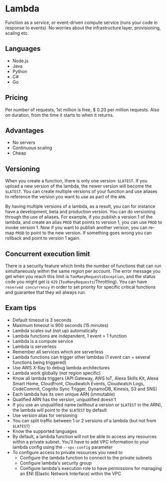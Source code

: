 # Lambda
Function as a service, or event-driven compute service (runs your code in response to events). No worries about the infrastructure layer, provisioning, scaling etc.

## Languages
* Node.js
* Java
* Python
* C#
* Go

## Pricing
Per number of requests, 1st million is free, $ 0.20 per million requests. Also on duration, from the time it starts to when it returns.

## Advantages
* No servers
* Continuous scaling
* Cheap

## Versioning
When you create a function, there is only one version: `$LATEST`. If you upload a new version of the lambda, the newer version will become the `$LATEST`. You can create multiple versions of your function and use aliases to reference the version you want to use as part of the `ARN`.

By having multiple versions of a lambda, as a result, you can for instance have a development, beta and production version. You can do versioning through the use of aliases. For example, if you publish a version 1 of the lambda, and create an alias `PROD` that points to version 1, you can use `PROD` to invoke version 1. Now if you want to publish another version, you can re-map `PROD` to point to the new version. If something goes wrong you can rollback and point to version 1 again.

## Concurrent execution limit
There is a security feature which limits the number of functions that can run simultaneously within the same region per account. The error message you get when you reach this limit is `TooManyRequestsException`, and the status code you might get is `429` (`TooManyRequests`/Throttling). You can have `reserved concurrency` in order to set priority for specific critical functions and guarantee that they wil always run.

## Exam tips
* Default timeout is 3 seconds
* Maximum timeout is 900 seconds (15 minutes)
* Lambda scales out (not up) automatically 
* Lambda functions are independent, 1 event = 1 function
* Lambda is a compute service 
* Lambda is serverless
* Remember all services which are serverless
* Lambda functions can trigger other lambdas (1 event can = several functions being triggered)
* Use AWS X-Ray to debug lambda architectures 
* Lambda work globally (not region specific)
* Know all lambda triggers (API Gateway, AWS IoT, Alexa Skills Kit, Alexa Smart Home, Cloudfront, Cloudwatch Events, Cloudwatch Logs, CodeCommit, Cognito Sync Trigger, DynamoDB, Kinesis, S3 and SNS)
* Each lambda has its own unique ARN (immutable)
* Qualified ARN has the version, unqualified doesn't
* If you use an unqualified name (without a version or `$LATEST` in the ARN), the lambda will point to the `$LATEST` by default
* Use version alias for versioning 
* You can split traffic between 1 or 2 versions of a lambda (but not from `$LATEST`)
* Know the supported languages 
* By default, a lambda function will not be able to access any resources within a private subnet. You'll have to add VPC information to your lambda config using the `--vpc-config` parameter
* To configure access to private resources you need to
  * Configure the lambda function to connect to the private subnets
  * Configure lambda's security group
  * Configure lambda's execution role to have permissions for managing an ENI (Elastic Network Interface) within the VPC